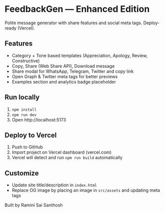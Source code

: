 
# FeedbackGen — Enhanced Edition

Polite message generator with share features and social meta tags. Deploy-ready (Vercel).

## Features
- Category + Tone based templates (Appreciation, Apology, Review, Constructive)
- Copy, Share (Web Share API), Download message
- Share modal for WhatsApp, Telegram, Twitter and copy link
- Open Graph & Twitter meta tags for better previews
- Examples section and analytics badge placeholder

## Run locally
1. `npm install`
2. `npm run dev`
3. Open http://localhost:5173

## Deploy to Vercel
1. Push to GitHub
2. Import project on Vercel dashboard (vercel.com)
3. Vercel will detect and run `npm run build` automatically

## Customize
- Update site title/description in `index.html`
- Replace OG image by placing an image in `src/assets` and updating meta tags

Built by Ramini Sai Santhosh
